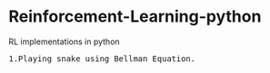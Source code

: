 # Reinforcement-Learning-python
RL implementations in python

<pre>
1.Playing snake using Bellman Equation.
<img src="">

</pre>
